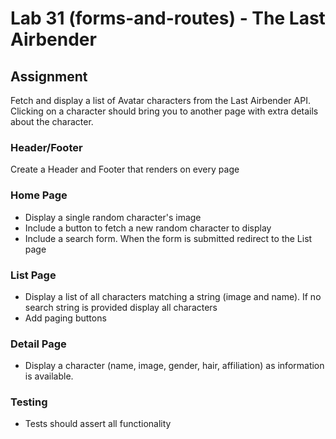 # Lab 31 (forms-and-routes) - The Last Airbender

## Assignment
Fetch and display a list of Avatar characters from the Last Airbender API. Clicking on a character should bring you to another page with extra details about the character.

### Header/Footer
Create a Header and Footer that renders on every page

### Home Page
* Display a single random character's image
* Include a button to fetch a new random character to display
* Include a search form. When the form is submitted redirect to the List page

### List Page
* Display a list of all characters matching a string (image and name). If no search string is provided display all characters
* Add paging buttons

### Detail Page
* Display a character (name, image, gender, hair, affiliation) as information is available.

### Testing
* Tests should assert all functionality
